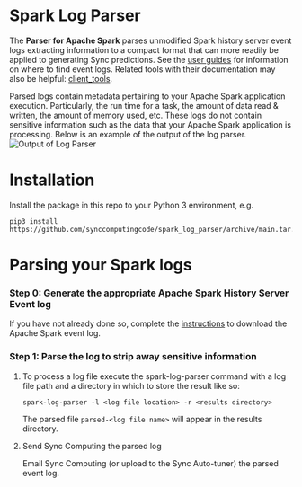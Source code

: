 # Spark Log Parser
The **Parser for Apache Spark** parses unmodified Spark history server event logs extracting information to a compact format that can more readily be applied to generating Sync predictions. See the [user guides](https://developers.synccomputing.com/docs/user-guide-emr) for information on where to find event logs. Related tools with their documentation may also be helpful: [client_tools](https://github.com/synccomputingcode/client_tools).

Parsed logs contain metadata pertaining to your Apache Spark application execution. Particularly, the run time for a task, the amount of data read & written, the amount of memory used, etc. These logs do not contain sensitive information such as the data that your Apache Spark application is processing. Below is an example of the output of the log parser.
![Output of Log Parser](docs/output.png)

# Installation
Install the package in this repo to your Python 3 environment, e.g.
```shell
pip3 install https://github.com/synccomputingcode/spark_log_parser/archive/main.tar.gz
```

# Parsing your Spark logs
### Step 0: Generate the appropriate Apache Spark History Server Event log
If you have not already done so, complete the [instructions](https://github.com/synccomputingcode/user_documentation/wiki#accessing-autotuner-input-data) to download the Apache Spark event log.

### Step 1: Parse the log to strip away sensitive information
1. To process a log file execute the spark-log-parser command with a log file path and a directory in which to store the result like so:
    ```shell
    spark-log-parser -l <log file location> -r <results directory>
    ```
    The parsed file `parsed-<log file name>` will appear in the results directory.

2. Send Sync Computing the parsed log

    Email Sync Computing (or upload to the Sync Auto-tuner) the parsed event log.
